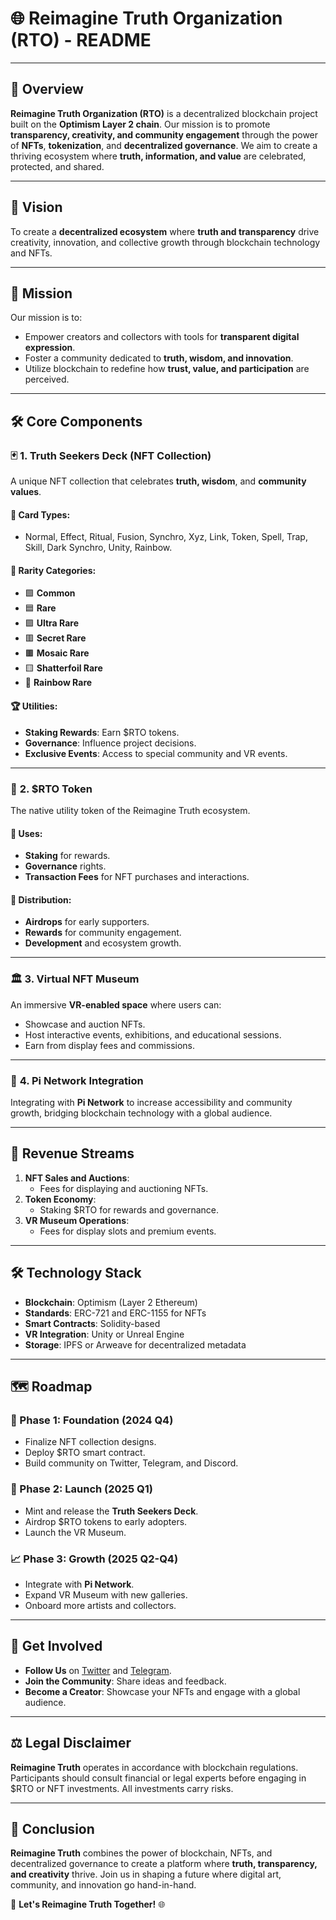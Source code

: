 # 🌐 **Reimagine Truth Organization (RTO) - README**

---

## 📖 **Overview**

**Reimagine Truth Organization (RTO)** is a decentralized blockchain project built on the **Optimism Layer 2 chain**. Our mission is to promote **transparency, creativity, and community engagement** through the power of **NFTs**, **tokenization**, and **decentralized governance**. We aim to create a thriving ecosystem where **truth, information, and value** are celebrated, protected, and shared.

---

## 🚀 **Vision**

To create a **decentralized ecosystem** where **truth and transparency** drive creativity, innovation, and collective growth through blockchain technology and NFTs.

---

## 🎯 **Mission**

Our mission is to:

- Empower creators and collectors with tools for **transparent digital expression**.
- Foster a community dedicated to **truth, wisdom, and innovation**.
- Utilize blockchain to redefine how **trust, value, and participation** are perceived.

---

## 🛠️ **Core Components**

### 🃏 **1. Truth Seekers Deck (NFT Collection)**

A unique NFT collection that celebrates **truth, wisdom**, and **community values**.

#### 🔹 **Card Types:**
- Normal, Effect, Ritual, Fusion, Synchro, Xyz, Link, Token, Spell, Trap, Skill, Dark Synchro, Unity, Rainbow.

#### 🔹 **Rarity Categories:**
- 🟩 **Common**  
- 🟦 **Rare**  
- 🟪 **Ultra Rare**  
- 🟥 **Secret Rare**  
- 🟫 **Mosaic Rare**  
- 🟨 **Shatterfoil Rare**  
- 🌈 **Rainbow Rare**  

#### 🏆 **Utilities:**
- **Staking Rewards**: Earn $RTO tokens.  
- **Governance**: Influence project decisions.  
- **Exclusive Events**: Access to special community and VR events.

---

### 💎 **2. $RTO Token**

The native utility token of the Reimagine Truth ecosystem.

#### 🔹 **Uses:**
- **Staking** for rewards.  
- **Governance** rights.  
- **Transaction Fees** for NFT purchases and interactions.

#### 🔹 **Distribution:**
- **Airdrops** for early supporters.  
- **Rewards** for community engagement.  
- **Development** and ecosystem growth.

---

### 🏛️ **3. Virtual NFT Museum**

An immersive **VR-enabled space** where users can:

- Showcase and auction NFTs.  
- Host interactive events, exhibitions, and educational sessions.  
- Earn from display fees and commissions.

---

### 🔗 **4. Pi Network Integration**

Integrating with **Pi Network** to increase accessibility and community growth, bridging blockchain technology with a global audience.

---

## 💼 **Revenue Streams**

1. **NFT Sales and Auctions**:  
   - Fees for displaying and auctioning NFTs.
2. **Token Economy**:  
   - Staking $RTO for rewards and governance.
3. **VR Museum Operations**:  
   - Fees for display slots and premium events.

---

## 🛠️ **Technology Stack**

- **Blockchain**: Optimism (Layer 2 Ethereum)  
- **Standards**: ERC-721 and ERC-1155 for NFTs  
- **Smart Contracts**: Solidity-based  
- **VR Integration**: Unity or Unreal Engine  
- **Storage**: IPFS or Arweave for decentralized metadata  

---

## 🗺️ **Roadmap**

### **📍 Phase 1: Foundation (2024 Q4)**  
- Finalize NFT collection designs.  
- Deploy $RTO smart contract.  
- Build community on Twitter, Telegram, and Discord.

### **🚀 Phase 2: Launch (2025 Q1)**  
- Mint and release the **Truth Seekers Deck**.  
- Airdrop $RTO tokens to early adopters.  
- Launch the VR Museum.

### **📈 Phase 3: Growth (2025 Q2-Q4)**  
- Integrate with **Pi Network**.  
- Expand VR Museum with new galleries.  
- Onboard more artists and collectors.

---

## 🌟 **Get Involved**

- **Follow Us** on [Twitter](#) and [Telegram](#).  
- **Join the Community**: Share ideas and feedback.  
- **Become a Creator**: Showcase your NFTs and engage with a global audience.

---

## ⚖️ **Legal Disclaimer**

**Reimagine Truth** operates in accordance with blockchain regulations. Participants should consult financial or legal experts before engaging in $RTO or NFT investments. All investments carry risks.

---

## 🌌 **Conclusion**

**Reimagine Truth** combines the power of blockchain, NFTs, and decentralized governance to create a platform where **truth, transparency, and creativity** thrive. Join us in shaping a future where digital art, community, and innovation go hand-in-hand.

🎴 **Let's Reimagine Truth Together!** 🌐
